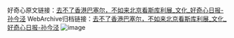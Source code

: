 好奇心原文链接：[去不了香港巴塞尔，不如来北京看斯库利展_文化_好奇心日报-孙今泾](https://www.qdaily.com/articles/7392.html)
WebArchive归档链接：[去不了香港巴塞尔，不如来北京看斯库利展_文化_好奇心日报-孙今泾](http://web.archive.org/web/20190623172331/https://www.qdaily.com/articles/7392.html)
![image](http://ww3.sinaimg.cn/large/007d5XDply1g3wjfd0qqxj30u03xk7wh)